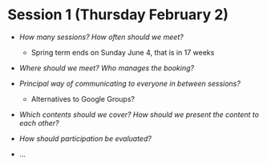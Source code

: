 # Session 1 (Thursday February 2)

- *How many sessions? How often should we meet?*

  - Spring term ends on Sunday June 4, that is in 17 weeks

- *Where should we meet? Who manages the booking?*

- *Principal way of communicating to everyone in between sessions?*

  - Alternatives to Google Groups?

- *Which contents should we cover? How should we present the content to each other?*

- *How should participation be evaluated?*

- …
